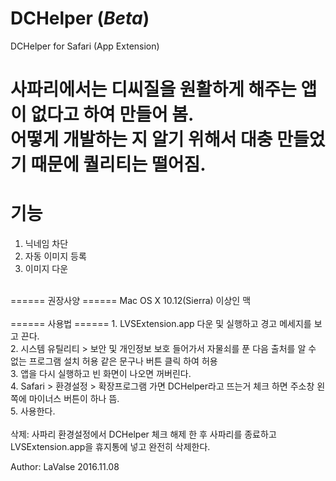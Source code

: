 # DCHelper (*Beta*)
DCHelper for Safari (App Extension)

사파리에서는 디씨질을 원활하게 해주는 앱이 없다고 하여 만들어 봄.<br>
어떻게 개발하는 지 알기 위해서 대충 만들었기 때문에 퀄리티는 떨어짐.
<br>
======
기능 
======
1. 닉네임 차단
2. 자동 이미지 등록
3. 이미지 다운
<br>
======
권장사양
======
Mac OS X 10.12(Sierra) 이상인 맥
<br><br>
======
사용법
======
1. LVSExtension.app 다운 및 실행하고 경고 메세지를 보고 끈다.<br>
2. 시스템 유틸리티 > 보안 및 개인정보 보호 들어가서 자물쇠를 푼 다음 출처를 알 수 없는 프로그램 설치 허용 같은 문구나 버튼 클릭 하여 허용<br>
3. 앱을 다시 실행하고 빈 화면이 나오면 꺼버린다.<br>
4. Safari > 환경설정 > 확장프로그램 가면 DCHelper라고 뜨는거 체크 하면 주소창 왼쪽에 마이너스 버튼이 하나 뜸.<br>
5. 사용한다.<br>
<br>
삭제: 사파리 환경설정에서 DCHelper 체크 해제 한 후 사파리를 종료하고 LVSExtension.app을 휴지통에 넣고 완전히 삭제한다.
<br>

Author: LaValse
2016.11.08
